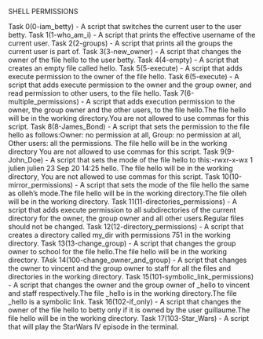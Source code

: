 SHELL PERMISSIONS

Task 0(0-iam_betty) - A script that switches the current user to the user betty.
Task 1(1-who_am_i) - A script that prints the effective username of the current user.
Task 2(2-groups) - A script that prints all the groups the current user is part of.
Task 3(3-new_owner) - A script that changes the owner of the file hello to the user betty.
Task 4(4-empty) - A script that creates an empty file called hello.
Task 5(5-execute) - A script that adds execute permission to the owner of the file hello.
Task 6(5-execute) - A script that adds execute permission to the owner and the group owner, and read permission to other users, to the file hello.
Task 7(6-multiple_permissions) - A script that adds execution permission to the owner, the group owner and the other users, to the file hello.The file hello will be in the working directory.You are not allowed to use commas for this script.
Task 8(8-James_Bond) - A script that sets the permission to the file hello as follows:Owner: no permission at all, Group: no permission at all, Other users: all the permissions. The file hello will be in the working directory You are not allowed to use commas for this script.
Task 9(9-John_Doe) - A script that sets the mode of the file hello to this:-rwxr-x-wx 1 julien julien 23 Sep 20 14:25 hello. The file hello will be in the working directory, You are not allowed to use commas for this script.
Task 10(10-mirror_permissions) - A script that sets the mode of the file hello the same as olleh’s mode.The file hello will be in the working directory.The file olleh will be in the working directory.
Task 11(11-directories_permissions) - A script that adds execute permission to all subdirectories of the current directory for the owner, the group owner and all other users.Regular files should not be changed.
Task 12(12-directory_permissions) - A script that creates a directory called my_dir with permissions 751 in the working directory.
Task 13(13-change_group) - A script that changes the group owner to school for the file hello.The file hello will be in the working directory.
TAsk 14(100-change_owner_and_group) - A script that changes the owner to vincent and the group owner to staff for all the files and directories in the working directory.
Task 15(101-symbolic_link_permissions) - A script that changes the owner and the group owner of _hello to vincent and staff respectively.The file _hello is in the working directory.The file _hello is a symbolic link.
Task 16(102-if_only) - A script that changes the owner of the file hello to betty only if it is owned by the user guillaume.The file hello will be in the working directory.
Task 17(103-Star_Wars) - A script that will play the StarWars IV episode in the terminal. 
